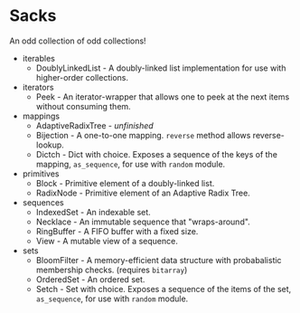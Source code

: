 # Sacks

An odd collection of odd collections!

* iterables
    * DoublyLinkedList - A doubly-linked list implementation for use with higher-order collections.
* iterators
    * Peek - An iterator-wrapper that allows one to peek at the next items without consuming them.
* mappings
    * AdaptiveRadixTree - *unfinished*
    * Bijection - A one-to-one mapping. `reverse` method allows reverse-lookup.
    * Dictch - Dict with choice. Exposes a sequence of the keys of the mapping, `as_sequence`, for use with `random` module.
* primitives
    * Block - Primitive element of a doubly-linked list.
    * RadixNode - Primitive element of an Adaptive Radix Tree.
* sequences
    * IndexedSet - An indexable set.
    * Necklace - An immutable sequence that "wraps-around".
    * RingBuffer - A FIFO buffer with a fixed size.
    * View - A mutable view of a sequence.
* sets
    * BloomFilter - A memory-efficient data structure with probabalistic membership checks.  (requires `bitarray`)
    * OrderedSet - An ordered set.
    * Setch - Set with choice. Exposes a sequence of the items of the set, `as_sequence`, for use with `random` module.
